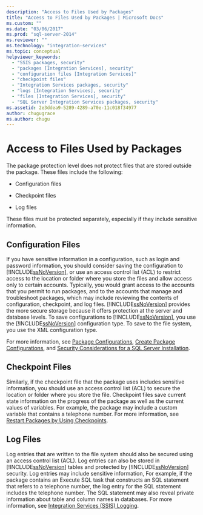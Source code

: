 ```yaml
---
description: "Access to Files Used by Packages"
title: "Access to Files Used by Packages | Microsoft Docs"
ms.custom: ""
ms.date: "03/06/2017"
ms.prod: "sql-server-2014"
ms.reviewer: ""
ms.technology: "integration-services"
ms.topic: conceptual
helpviewer_keywords: 
  - "SSIS packages, security"
  - "packages [Integration Services], security"
  - "configuration files [Integration Services]"
  - "checkpoint files"
  - "Integration Services packages, security"
  - "logs [Integration Services], security"
  - "files [Integration Services], security"
  - "SQL Server Integration Services packages, security"
ms.assetid: 2e3ddea9-5289-4289-a70e-11c018f34977
author: chugugrace
ms.author: chugu
---
```

# Access to Files Used by Packages
  The package protection level does not protect files that are stored outside the package. These files include the following:  
  
-   Configuration files  
  
-   Checkpoint files  
  
-   Log files  
  
 These files must be protected separately, especially if they include sensitive information.  
  
## Configuration Files  
 If you have sensitive information in a configuration, such as login and password information, you should consider saving the configuration to [!INCLUDE[ssNoVersion](../includes/ssnoversion-md.md)], or use an access control list (ACL) to restrict access to the location or folder where you store the files and allow access only to certain accounts. Typically, you would grant access to the accounts that you permit to run packages, and to the accounts that manage and troubleshoot packages, which may include reviewing the contents of configuration, checkpoint, and log files. [!INCLUDE[ssNoVersion](../includes/ssnoversion-md.md)] provides the more secure storage because it offers protection at the server and database levels. To save configurations to [!INCLUDE[ssNoVersion](../includes/ssnoversion-md.md)], you use the [!INCLUDE[ssNoVersion](../includes/ssnoversion-md.md)] configuration type. To save to the file system, you use the XML configuration type.  
  
 For more information, see [Package Configurations](../../2014/integration-services/package-configurations.md), [Create Package Configurations](../../2014/integration-services/create-package-configurations.md), and [Security Considerations for a SQL Server Installation](../../2014/sql-server/install/security-considerations-for-a-sql-server-installation.md).  
  
## Checkpoint Files  
 Similarly, if the checkpoint file that the package uses includes sensitive information, you should use an access control list (ACL) to secure the location or folder where you store the file. Checkpoint files save current state information on the progress of the package as well as the current values of variables. For example, the package may include a custom variable that contains a telephone number. For more information, see [Restart Packages by Using Checkpoints](packages/restart-packages-by-using-checkpoints.md).  
  
## Log Files  
 Log entries that are written to the file system should also be secured using an access control list (ACL). Log entries can also be stored in [!INCLUDE[ssNoVersion](../includes/ssnoversion-md.md)] tables and protected by [!INCLUDE[ssNoVersion](../includes/ssnoversion-md.md)] security. Log entries may include sensitive information, For example, if the package contains an Execute SQL task that constructs an SQL statement that refers to a telephone number, the log entry for the SQL statement includes the telephone number. The SQL statement may also reveal private information about table and column names in databases. For more information, see [Integration Services &#40;SSIS&#41; Logging](performance/integration-services-ssis-logging.md).  
  
  
